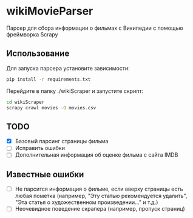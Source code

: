 # wikiMovieParser
Парсер для сбора информации о фильмах с Википедии с помощью фреймворка Scrapy

## Использование
Для запуска парсера установите зависимости:
```bash
pip install -r requirements.txt
```
Перейдите в папку ./wikiScraper и запустите скрипт:
```bash
cd wikiScraper
scrapy crawl movies -O movies.csv
```

## TODO
- [x] Базовый парсинг страницы фильма
- [ ] Исправить ошибки
- [ ] Дополнительная информация об оценке фильма с сайта IMDB

## Известные ошибки
- [ ] Не парсится информация о фильме, если вверху страницы есть любая пометка (например, "Эту статью рекомендуется удалить", "Эта статья о художественном произведении..." и т.д.)
- [ ] Неочевидное поведение скрапера (например, пропуск страниц)